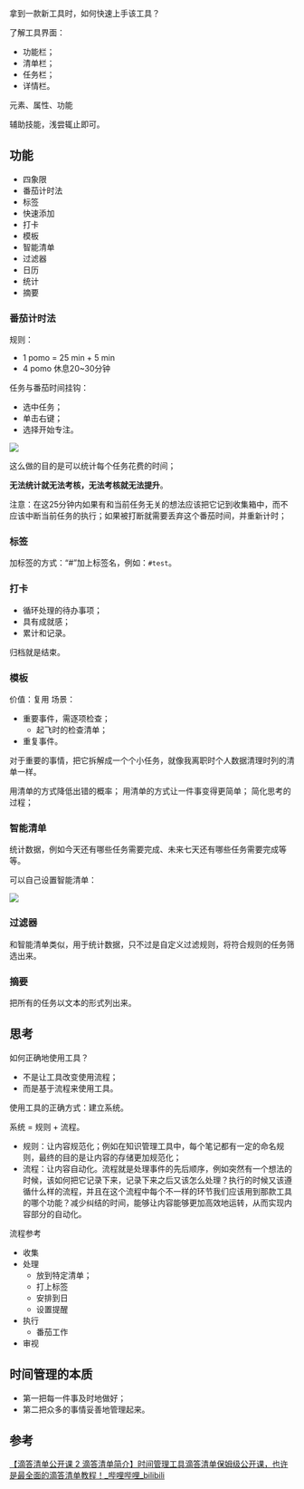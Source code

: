 拿到一款新工具时，如何快速上手该工具？

了解工具界面：

- 功能栏；
- 清单栏；
- 任务栏；
- 详情栏。

元素、属性、功能

辅助技能，浅尝辄止即可。

## 功能

- 四象限
- 番茄计时法
- 标签
- 快速添加
- 打卡
- 模板
- 智能清单
- 过滤器
- 日历
- 统计
- 摘要

### 番茄计时法

规则：

- 1 pomo = 25 min + 5 min
- 4 pomo 休息20~30分钟

任务与番茄时间挂钩：

- 选中任务；
- 单击右键；
- 选择开始专注。

![](番茄工作法.png)

这么做的目的是可以统计每个任务花费的时间；

**无法统计就无法考核，无法考核就无法提升**。

注意：在这25分钟内如果有和当前任务无关的想法应该把它记到收集箱中，而不应该中断当前任务的执行；如果被打断就需要丢弃这个番茄时间，并重新计时；

### 标签

加标签的方式：“#”加上标签名，例如：`#test`。

### 打卡

- 循环处理的待办事项；
- 具有成就感；
- 累计和记录。

归档就是结束。

### 模板

价值：复用
场景：
- 重要事件，需逐项检查；
	- 起飞时的检查清单；
- 重复事件。

对于重要的事情，把它拆解成一个个小任务，就像我离职时个人数据清理时列的清单一样。

用清单的方式降低出错的概率；
用清单的方式让一件事变得更简单；
简化思考的过程；

### 智能清单

统计数据，例如今天还有哪些任务需要完成、未来七天还有哪些任务需要完成等等。

可以自己设置智能清单：

![](智能清单.png)

### 过滤器

和智能清单类似，用于统计数据，只不过是自定义过滤规则，将符合规则的任务筛选出来。

### 摘要

把所有的任务以文本的形式列出来。

## 思考

如何正确地使用工具？

- 不是让工具改变使用流程；
- 而是基于流程来使用工具。

使用工具的正确方式：建立系统。

系统 = 规则 + 流程。

- 规则：让内容规范化；例如在知识管理工具中，每个笔记都有一定的命名规则，最终的目的是让内容的存储更加规范化；
- 流程：让内容自动化。流程就是处理事件的先后顺序，例如突然有一个想法的时候，该如何把它记录下来，记录下来之后又该怎么处理？执行的时候又该遵循什么样的流程，并且在这个流程中每个不一样的环节我们应该用到那款工具的哪个功能？减少纠结的时间，能够让内容能够更加高效地运转，从而实现内容部分的自动化。

流程参考

- 收集
- 处理
	- 放到特定清单；
	- 打上标签
	- 安排到日
	- 设置提醒
- 执行
	- 番茄工作
- 审视

## 时间管理的本质

- 第一把每一件事及时地做好；
- 第二把众多的事情妥善地管理起来。

## 参考

[【滴答清单公开课 2 滴答清单简介】时间管理工具滴答清单保姆级公开课，也许是最全面的滴答清单教程！_哔哩哔哩_bilibili](https://www.bilibili.com/video/BV1nK411m7AY/?spm_id_from=333.788&vd_source=081641abeed94aff322f0473e2c1773d)